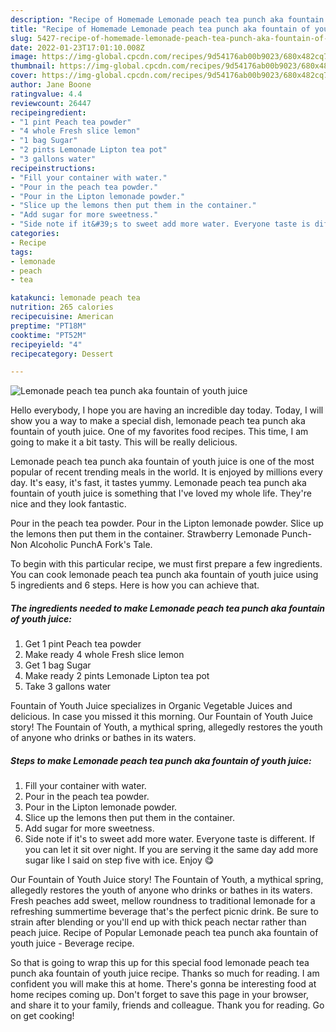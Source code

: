 ```yaml
---
description: "Recipe of Homemade Lemonade peach tea punch aka fountain of youth juice"
title: "Recipe of Homemade Lemonade peach tea punch aka fountain of youth juice"
slug: 5427-recipe-of-homemade-lemonade-peach-tea-punch-aka-fountain-of-youth-juice
date: 2022-01-23T17:01:10.008Z
image: https://img-global.cpcdn.com/recipes/9d54176ab00b9023/680x482cq70/lemonade-peach-tea-punch-aka-fountain-of-youth-juice-recipe-main-photo.jpg
thumbnail: https://img-global.cpcdn.com/recipes/9d54176ab00b9023/680x482cq70/lemonade-peach-tea-punch-aka-fountain-of-youth-juice-recipe-main-photo.jpg
cover: https://img-global.cpcdn.com/recipes/9d54176ab00b9023/680x482cq70/lemonade-peach-tea-punch-aka-fountain-of-youth-juice-recipe-main-photo.jpg
author: Jane Boone
ratingvalue: 4.4
reviewcount: 26447
recipeingredient:
- "1 pint Peach tea powder"
- "4 whole Fresh slice lemon"
- "1 bag Sugar"
- "2 pints Lemonade Lipton tea pot"
- "3 gallons water"
recipeinstructions:
- "Fill your container with water."
- "Pour in the peach tea powder."
- "Pour in the Lipton lemonade powder."
- "Slice up the lemons then put them in the container."
- "Add sugar for more sweetness."
- "Side note if it&#39;s to sweet add more water. Everyone taste is different. If you can let it sit over night. If you are serving it the same day add more sugar like I said on step five with ice. Enjoy 😋"
categories:
- Recipe
tags:
- lemonade
- peach
- tea

katakunci: lemonade peach tea 
nutrition: 265 calories
recipecuisine: American
preptime: "PT18M"
cooktime: "PT52M"
recipeyield: "4"
recipecategory: Dessert

---
```



![Lemonade peach tea punch aka fountain of youth juice](https://img-global.cpcdn.com/recipes/9d54176ab00b9023/680x482cq70/lemonade-peach-tea-punch-aka-fountain-of-youth-juice-recipe-main-photo.jpg)

Hello everybody, I hope you are having an incredible day today. Today, I will show you a way to make a special dish, lemonade peach tea punch aka fountain of youth juice. One of my favorites food recipes. This time, I am going to make it a bit tasty. This will be really delicious.

Lemonade peach tea punch aka fountain of youth juice is one of the most popular of recent trending meals in the world. It is enjoyed by millions every day. It's easy, it's fast, it tastes yummy. Lemonade peach tea punch aka fountain of youth juice is something that I've loved my whole life. They're nice and they look fantastic.

Pour in the peach tea powder. Pour in the Lipton lemonade powder. Slice up the lemons then put them in the container. Strawberry Lemonade Punch-Non Alcoholic PunchA Fork&#39;s Tale.


To begin with this particular recipe, we must first prepare a few ingredients. You can cook lemonade peach tea punch aka fountain of youth juice using 5 ingredients and 6 steps. Here is how you can achieve that.

<!--inarticleads1-->

##### The ingredients needed to make Lemonade peach tea punch aka fountain of youth juice:

1. Get 1 pint Peach tea powder
1. Make ready 4 whole Fresh slice lemon
1. Get 1 bag Sugar
1. Make ready 2 pints Lemonade Lipton tea pot
1. Take 3 gallons water


Fountain of Youth Juice specializes in Organic Vegetable Juices and delicious. In case you missed it this morning. Our Fountain of Youth Juice story! The Fountain of Youth, a mythical spring, allegedly restores the youth of anyone who drinks or bathes in its waters. 

<!--inarticleads2-->

##### Steps to make Lemonade peach tea punch aka fountain of youth juice:

1. Fill your container with water.
1. Pour in the peach tea powder.
1. Pour in the Lipton lemonade powder.
1. Slice up the lemons then put them in the container.
1. Add sugar for more sweetness.
1. Side note if it&#39;s to sweet add more water. Everyone taste is different. If you can let it sit over night. If you are serving it the same day add more sugar like I said on step five with ice. Enjoy 😋


Our Fountain of Youth Juice story! The Fountain of Youth, a mythical spring, allegedly restores the youth of anyone who drinks or bathes in its waters. Fresh peaches add sweet, mellow roundness to traditional lemonade for a refreshing summertime beverage that&#39;s the perfect picnic drink. Be sure to strain after blending or you&#39;ll end up with thick peach nectar rather than peach juice. Recipe of Popular Lemonade peach tea punch aka fountain of youth juice - Beverage recipe. 

So that is going to wrap this up for this special food lemonade peach tea punch aka fountain of youth juice recipe. Thanks so much for reading. I am confident you will make this at home. There's gonna be interesting food at home recipes coming up. Don't forget to save this page in your browser, and share it to your family, friends and colleague. Thank you for reading. Go on get cooking!
